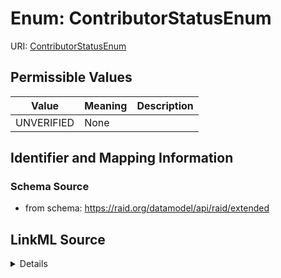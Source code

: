 # Enum: ContributorStatusEnum 



URI: [ContributorStatusEnum](../enums/ContributorStatusEnum.md)

## Permissible Values

| Value | Meaning | Description |
| --- | --- | --- |
| UNVERIFIED | None |  |









## Identifier and Mapping Information







### Schema Source


* from schema: https://raid.org/datamodel/api/raid/extended







## LinkML Source

<details>
```yaml
name: ContributorStatusEnum
from_schema: https://raid.org/datamodel/api/raid/extended
rank: 1000
permissible_values:
  UNVERIFIED:
    text: UNVERIFIED

```
</details>